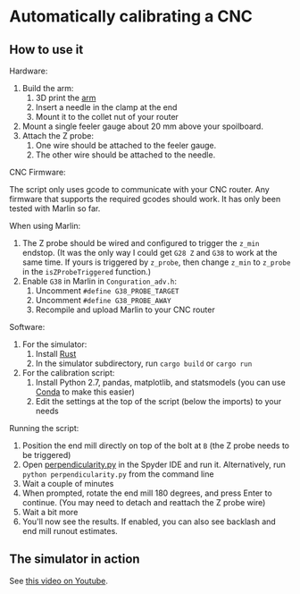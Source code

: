 # Automatically calibrating a CNC

## How to use it

Hardware:

1. Build the arm:
   1. 3D print the [arm](https://github.com/pvdbrand/cnc-z-perpendicularity/blob/master/arm.stl)
   1. Insert a needle in the clamp at the end
   1. Mount it to the collet nut of your router
1. Mount a single feeler gauge about 20 mm above your spoilboard.
1. Attach the Z probe:
   1. One wire should be attached to the feeler gauge.
   1. The other wire should be attached to the needle.

CNC Firmware:

The script only uses gcode to communicate with your CNC router. Any firmware that supports the required gcodes should work. It has only been tested with Marlin so far.

When using Marlin:

1. The Z probe should be wired and configured to trigger the `z_min` endstop. (It was the only way I could get `G28 Z` and `G38` to work at the same time. If yours is triggered by `z_probe`, then change `z_min` to `z_probe` in the `isZProbeTriggered` function.)
1. Enable `G38` in Marlin in `Conguration_adv.h`:
   1. Uncomment `#define G38_PROBE_TARGET`
   1. Uncomment `#define G38_PROBE_AWAY`
   1. Recompile and upload Marlin to your CNC router

Software:

1. For the simulator:
   1. Install [Rust](https://www.rust-lang.org/tools/install)
   1. In the simulator subdirectory, run `cargo build` or `cargo run`
1. For the calibration script:
   1. Install Python 2.7, pandas, matplotlib, and statsmodels (you can use [Conda](https://docs.conda.io/projects/conda/en/latest/user-guide/install/) to make this easier)
   1. Edit the settings at the top of the script (below the imports) to your needs

Running the script:

1. Position the end mill directly on top of the bolt at `B` (the Z probe needs to be triggered)
1. Open [perpendicularity.py](https://github.com/pvdbrand/cnc-z-perpendicularity/blob/master/perpendicularity.py) in the Spyder IDE and run it. Alternatively, run `python perpendicularity.py` from the command line
1. Wait a couple of minutes
1. When prompted, rotate the end mill 180 degrees, and press Enter to continue. (You may need to detach and reattach the Z probe wire)
1. Wait a bit more
1. You'll now see the results. If enabled, you can also see backlash and end mill runout estimates.

## The simulator in action

See [this video on Youtube](https://www.youtube.com/watch?v=3-CxL5ajJyM).
